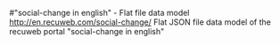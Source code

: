 #"social-change in english" - Flat file data model
http://en.recuweb.com/social-change/
Flat JSON file data model of the recuweb portal "social-change in english"
